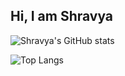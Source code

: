## Hi, I am Shravya

<!--
**shravya312/shravya312** is a ✨ _special_ ✨ repository because its `README.md` (this file) appears on your GitHub profile.

Here are some ideas to get you started:

- 🔭 I’m currently working on ...
- 🌱 I’m currently learning ...
- 👯 I’m looking to collaborate on ...
- 🤔 I’m looking for help with ...
- 💬 Ask me about ...
- 📫 How to reach me: ...
- 😄 Pronouns: ...
- ⚡ Fun fact: ...
-->

![Shravya's GitHub stats](https://github-readme-stats.vercel.app/api?username=shravya312&show_icons=true&theme=radical)

![Top Langs](https://github-readme-stats.vercel.app/api/top-langs/?username=shravya312&layout=compact)
